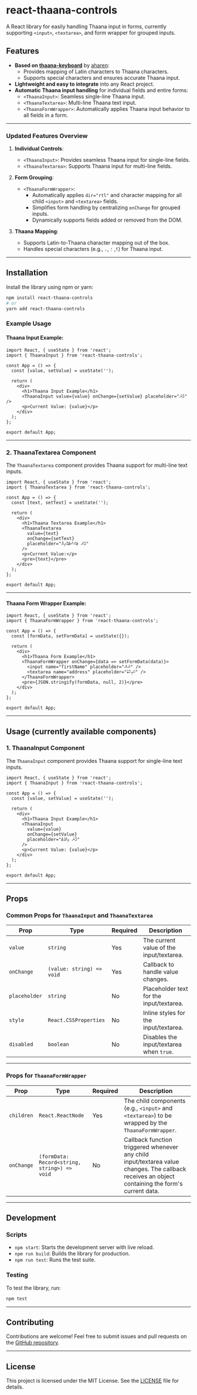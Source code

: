 # react-thaana-controls

A React library for easily handling Thaana input in forms, currently supporting `<input>`, `<textarea>`, and form wrapper for grouped inputs.

## Features

- **Based on [thaana-keyboard](https://github.com/aharen/thaana-keyboard)** by [aharen](https://github.com/aharen):
  - Provides mapping of Latin characters to Thaana characters.
  - Supports special characters and ensures accurate Thaana input.
- **Lightweight and easy to integrate** into any React project.
- **Automatic Thaana input handling** for individual fields and entire forms:
  - `<ThaanaInput>`: Seamless single-line Thaana input.
  - `<ThaanaTextarea>`: Multi-line Thaana text input.
  - `<ThaanaFormWrapper>`: Automatically applies Thaana input behavior to all fields in a form.

---

### Updated Features Overview

1. **Individual Controls**:

   - `<ThaanaInput>`: Provides seamless Thaana input for single-line fields.
   - `<ThaanaTextarea>`: Supports Thaana input for multi-line fields.

2. **Form Grouping**:

   - `<ThaanaFormWrapper>`:
     - Automatically applies `dir="rtl"` and character mapping for all child `<input>` and `<textarea>` fields.
     - Simplifies form handling by centralizing `onChange` for grouped inputs.
     - Dynamically supports fields added or removed from the DOM.

3. **Thaana Mapping**:
   - Supports Latin-to-Thaana character mapping out of the box.
   - Handles special characters (e.g., `،`, `؟`, `؛`) for Thaana input.

---

## Installation

Install the library using npm or yarn:

```bash
npm install react-thaana-controls
# or
yarn add react-thaana-controls
```

### Example Usage

#### Thaana Input Example:

```tsx
import React, { useState } from 'react';
import { ThaanaInput } from 'react-thaana-controls';

const App = () => {
  const [value, setValue] = useState('');

  return (
    <div>
      <h1>Thaana Input Example</h1>
      <ThaanaInput value={value} onChange={setValue} placeholder="ތާނަ" />
      <p>Current Value: {value}</p>
    </div>
  );
};

export default App;
```

---

### 2. ThaanaTextarea Component

The `ThaanaTextarea` component provides Thaana support for multi-line text inputs.

```tsx
import React, { useState } from 'react';
import { ThaanaTextarea } from 'react-thaana-controls';

const App = () => {
  const [text, setText] = useState('');

  return (
    <div>
      <h1>Thaana Textarea Example</h1>
      <ThaanaTextarea
        value={text}
        onChange={setText}
        placeholder="ތާނަ ޓެކްސްޓްއޭރިޔާ"
      />
      <p>Current Value:</p>
      <pre>{text}</pre>
    </div>
  );
};

export default App;
```

---

#### Thaana Form Wrapper Example:

```tsx
import React, { useState } from 'react';
import { ThaanaFormWrapper } from 'react-thaana-controls';

const App = () => {
  const [formData, setFormData] = useState({});

  return (
    <div>
      <h1>Thaana Form Example</h1>
      <ThaanaFormWrapper onChange={data => setFormData(data)}>
        <input name="firstName" placeholder="ނަން" />
        <textarea name="address" placeholder="ހުރިހާބު" />
      </ThaanaFormWrapper>
      <pre>{JSON.stringify(formData, null, 2)}</pre>
    </div>
  );
};

export default App;
```

---

## Usage (currently available components)

### 1. ThaanaInput Component

The `ThaanaInput` component provides Thaana support for single-line text inputs.

```tsx
import React, { useState } from 'react';
import { ThaanaInput } from 'react-thaana-controls';

const App = () => {
  const [value, setValue] = useState('');

  return (
    <div>
      <h1>Thaana Input Example</h1>
      <ThaanaInput
        value={value}
        onChange={setValue}
        placeholder="ތާނަ އިމްޕުޓް"
      />
      <p>Current Value: {value}</p>
    </div>
  );
};

export default App;
```

---

## Props

### Common Props for `ThaanaInput` and `ThaanaTextarea`

| Prop          | Type                      | Required | Description                              |
| ------------- | ------------------------- | -------- | ---------------------------------------- |
| `value`       | `string`                  | Yes      | The current value of the input/textarea. |
| `onChange`    | `(value: string) => void` | Yes      | Callback to handle value changes.        |
| `placeholder` | `string`                  | No       | Placeholder text for the input/textarea. |
| `style`       | `React.CSSProperties`     | No       | Inline styles for the input/textarea.    |
| `disabled`    | `boolean`                 | No       | Disables the input/textarea when `true`. |

---

### Props for `ThaanaFormWrapper`

| Prop       | Type                                         | Required | Description                                                                                                                                      |
| ---------- | -------------------------------------------- | -------- | ------------------------------------------------------------------------------------------------------------------------------------------------ |
| `children` | `React.ReactNode`                            | Yes      | The child components (e.g., `<input>` and `<textarea>`) to be wrapped by the `ThaanaFormWrapper`.                                                |
| `onChange` | `(formData: Record<string, string>) => void` | No       | Callback function triggered whenever any child input/textarea value changes. The callback receives an object containing the form's current data. |

---

## Development

### Scripts

- `npm start`: Starts the development server with live reload.
- `npm run build`: Builds the library for production.
- `npm run test`: Runs the test suite.

### Testing

To test the library, run:

```bash
npm test
```

---

## Contributing

Contributions are welcome! Feel free to submit issues and pull requests on the [GitHub repository](https://github.com/nxtrs2/react-thaana-controls).

---

## License

This project is licensed under the MIT License. See the [LICENSE](./LICENSE) file for details.
